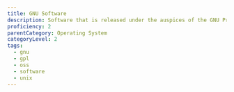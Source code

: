 ```yaml
---
title: GNU Software
description: Software that is released under the auspices of the GNU Project and available for many Unix-like operating systems.
proficiency: 2
parentCategory: Operating System
categoryLevel: 2
tags:
  - gnu
  - gpl
  - oss
  - software
  - unix
---
```


